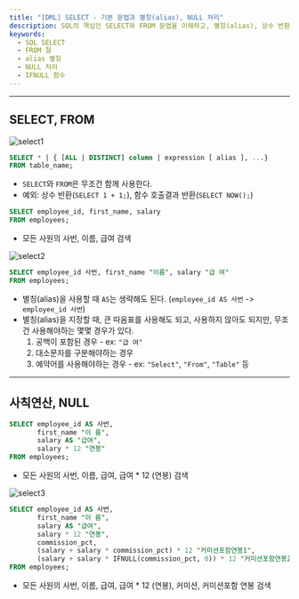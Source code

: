 ```yaml
---
title: "[DML] SELECT - 기본 문법과 별칭(alias), NULL 처리"
description: SQL의 핵심인 SELECT와 FROM 문법을 이해하고, 별칭(alias), 상수 반환, NULL 처리 등 기본 문법을 실습 예제와 함께 배웁니다.
keywords:
  - SQL SELECT
  - FROM 절
  - alias 별칭
  - NULL 처리
  - IFNULL 함수
---
```

---
## SELECT, FROM

![select1](select1.png)

```sql
SELECT * | { [ALL | DISTINCT] column | expression [ alias ], ...}
FROM table_name;
```

- `SELECT`와 `FROM`은 무조건 함께 사용한다.
- 예외: 상수 반환(`SELECT 1 + 1;`), 함수 호출결과 반환(`SELECT NOW();`)


```sql
SELECT employee_id, first_name, salary
FROM employees;
```

- 모든 사원의 사번, 이름, 급여 검색


![select2](select2.jpg)

```sql
SELECT employee_id 사번, first_name "이름", salary "급 여"
FROM employees;
```

- 별칭(alias)을 사용할 때 `AS`는 생략해도 된다. (`employee_id AS 사번` -> `employee_id 사번`)
- 별칭(alias)을 지정할 때, 큰 따옴표를 사용해도 되고, 사용하지 않아도 되지만, 무조건 사용해야하는 몇몇 경우가 있다.
	1. 공백이 포함된 경우 - ex: `"급 여"`
	2. 대소문자를 구분해야하는 경우
	3. 예약어를 사용해야하는 경우 - ex: `"Select"`, `"From"`, `"Table"` 등


---
## 사칙연산, NULL

```sql
SELECT employee_id AS 사번, 
       first_name "이 름",
	   salary AS "급여", 
	   salary * 12 "연봉"
FROM employees;
```

- 모든 사원의 사번, 이름, 급여, 급여 * 12 (연봉) 검색


![select3](select3.jpg)

```sql
SELECT employee_id AS 사번, 
       first_name "이 름",
	   salary AS "급여", 
	   salary * 12 "연봉",
	   commission_pct,
	   (salary + salary * commission_pct) * 12 "커미션포함연봉1",
	   (salary + salary * IFNULL(commission_pct, 0)) * 12 "커미션포함연봉2" -- NULL이라면 0
FROM employees;
```

- 모든 사원의 사번, 이름, 급여, 급여 * 12 (연봉), 커미션, 커미션포함 연봉 검색
